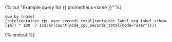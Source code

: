 {% cut "Example query for {{ prometheus-name }}" %}

```
sum by (name) (rate(container_cpu_user_seconds_total{container_label_org_label_schema_group="monitoring"}[1m]) * 100  / scalar(count(node_cpu_seconds_total{mode="user"})))
```

{% endcut %}
